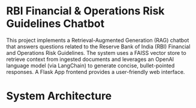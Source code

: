 # RBI Financial & Operations Risk Guidelines Chatbot

This project implements a Retrieval-Augmented Generation (RAG) chatbot that answers questions related to the Reserve Bank of India (RBI) Financial and Operations Risk Guidelines. The system uses a FAISS vector store to retrieve context from ingested documents and leverages an OpenAI language model (via LangChain) to generate concise, bullet-pointed responses. A Flask App frontend provides a user-friendly web interface.

# System Architecture

